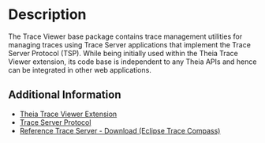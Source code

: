 # Description

The Trace Viewer base package contains trace management utilities for managing traces using Trace Server applications that implement the Trace Server Protocol (TSP). While being initially used within the Theia Trace Viewer extension, its code base is independent to any Theia APIs and hence can be integrated in other web applications.

## Additional Information

- [Theia Trace Viewer Extension](https://github.com/eclipse-cdt-cloud/theia-trace-extension)
- [Trace Server Protocol](https://github.com/eclipse-cdt-cloud/trace-server-protocol)
- [Reference Trace Server - Download (Eclipse Trace Compass)](https://download.eclipse.org/tracecompass.incubator/trace-server/rcp/)
